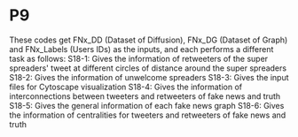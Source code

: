 # P9
These codes get FNx_DD (Dataset of Diffusion), FNx_DG (Dataset of Graph) and FNx_Labels (Users IDs) as the inputs, and each performs a different task as follows:
S18-1: Gives the information of retweeters of the super spreaders' tweet at different circles of distance around the super spreaders
S18-2: Gives the information of unwelcome spreaders
S18-3: Gives the input files for Cytoscape visualization
S18-4: Gives the information of interconnections between tweeters and retweeters of fake news and truth
S18-5: Gives the general information of each fake news graph
S18-6: Gives the information of centralities for tweeters and retweeters of fake news and truth 
